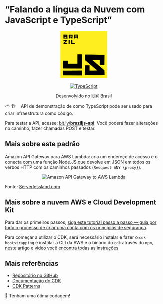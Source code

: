 # “Falando a língua da Nuvem com JavaScript e TypeScript”

<div align="center">
  <img src="imagens/braziljs.png" alt="BrazilJS" title="Logo do BrazilJS" width="150">
  
  [![TypeScript](https://badges.frapsoft.com/typescript/code/typescript.svg?v=101)](https://github.com/ellerbrock/typescript-badges/)

  <p>Desenvolvido no 🇧🇷 <span role="img" aria-label="Flag for Brazil">Brasil</p>
  
</div>

⛅ 🏗️  ‎‎‏‏‎ ‎‏‏‎ ‎‏‏‎ ‎API de demonstração de como TypeScript pode ser usado para criar infraestrutura como código.

Para testar a API, acesse: [bit.ly/**braziljs-api**](https://bit.ly/braziljs-api): Você poderá fazer alterações no caminho, fazer chamadas POST e testar.

## Mais sobre este padrão

Amazon API Gateway para AWS Lambda: cria um endereço de acesso e o conecta com uma função Node.JS que devolve em JSON em todos os verbos HTTP com os caminhos passados (`Resquest ANY {proxy}`).

<div align="center">
  
  <img width="651" alt="Amazon API Gateway to AWS Lambda" src="https://user-images.githubusercontent.com/509054/138187892-0c63fa57-40fa-4bef-9011-1c78ae975646.png">

</div>
  
Fonte: [Serverlessland.com](https://serverlessland.com/patterns/apigw-lambda-cdk)

## Mais sobre a nuvem AWS e Cloud Development Kit

Para dar os primeiros passos, [siga este tutorial passo a passo — guia por todo o processo de criar uma conta com os princípios de segurança](https://ibrahimcesar.cloud/blog/jornada-aws-iniciando-na-nuvem-aws/).

Para começar a utilizar o CDK, será necessário instalar e fazer o `cdk bootstrapping` e instalar a CLI da AWS e o binário do `cdk` através do `npm`, [neste artigo e vídeo você encontra todas as instruções](https://ibrahimcesar.cloud/blog/cdk-bootstrapping/).

## Mais referências
- [Repositório no GitHub](https://github.com/aws/aws-cdk)
- [Documentação do CDK](https://docs.aws.amazon.com/cdk/api/latest/typescript/api/aws-cdk.html)
- [CDK Patterns](https://cdkpatterns.com/)

<div align="left">
  
  <span role="img" aria-label="Código Feliz">🦄 Tenham uma ótima codagem!</span>
  
</div>
